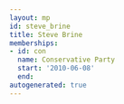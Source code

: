 ```yaml
---
layout: mp
id: steve_brine
title: Steve Brine
memberships:
- id: con
  name: Conservative Party
  start: '2010-06-08'
  end: 
autogenerated: true
---
```

